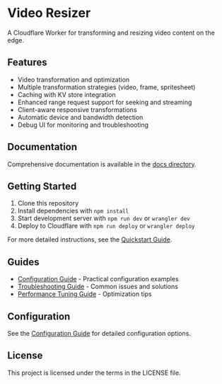 # Video Resizer

A Cloudflare Worker for transforming and resizing video content on the edge.

## Features

- Video transformation and optimization
- Multiple transformation strategies (video, frame, spritesheet)
- Caching with KV store integration
- Enhanced range request support for seeking and streaming
- Client-aware responsive transformations
- Automatic device and bandwidth detection
- Debug UI for monitoring and troubleshooting

## Documentation

Comprehensive documentation is available in the [docs directory](./docs/README.md).

## Getting Started

1. Clone this repository
2. Install dependencies with `npm install`
3. Start development server with `npm run dev` or `wrangler dev`
4. Deploy to Cloudflare with `npm run deploy` or `wrangler deploy`

For more detailed instructions, see the [Quickstart Guide](./docs/guides/quickstart.md).

## Guides

- [Configuration Guide](./docs/guides/configuration.md) - Practical configuration examples
- [Troubleshooting Guide](./docs/guides/troubleshooting.md) - Common issues and solutions
- [Performance Tuning Guide](./docs/guides/performance-tuning.md) - Optimization tips

## Configuration

See the [Configuration Guide](./docs/configuration/README.md) for detailed configuration options.

## License

This project is licensed under the terms in the LICENSE file.